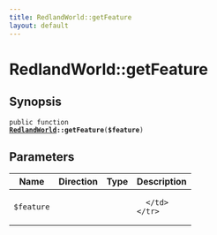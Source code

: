 ```yaml
---
title: RedlandWorld::getFeature
layout: default
---
```


# RedlandWorld::getFeature

## Synopsis

<code>public function <b><a href="RedlandWorld">RedlandWorld</a>::getFeature</b>(<b>$feature</b>)</code>

## Parameters

<table>
  <thead>
    <tr>
      <th>Name</th>
      <th>Direction</th>
      <th>Type</th>
      <th>Description</th>
    </tr>
  </thead>
  <tbody>
    <tr>
      <td><code>$feature</code>
      <td><i></i></td>
      <td></td>
      <td>

      </td>
    </tr>
  </tbody>
</table>

